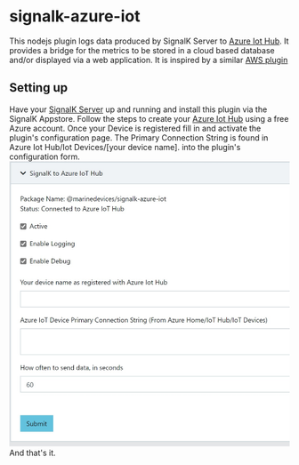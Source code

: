 # signalk-azure-iot
This nodejs plugin logs data produced by SignalK Server to <a href="https://azure.microsoft.com/en-gb/services/iot-hub/">Azure Iot Hub</a>.  It provides a bridge for the metrics to be stored 
in a cloud based database and/or displayed via a web application. It is inspired by a similar <a href="https://github.com/meri-imperiumi/signalk-aws-iot">AWS plugin</a>
<h2>Setting up</h2>
Have your <a href="http://signalk.org/installation.html">SignalK Server</a> up and running and install this plugin via the SignalK Appstore. 
Follow the steps to create your <a href="https://docs.microsoft.com/en-us/azure/iot-hub/iot-hub-create-through-portal">Azure Iot Hub</a> using a free Azure account.
Once your Device is registered fill in and activate the plugin's configuration page. The Primary Connection String is found in Azure Iot Hub/Iot Devices/[your device name].
into the plugin's configuration form.
<img src="https://github.com/marinedevices/signalk-azure-iot/blob/master/signalkazureiothub.jpg?raw=true" width="600"></img>
And that's it.
